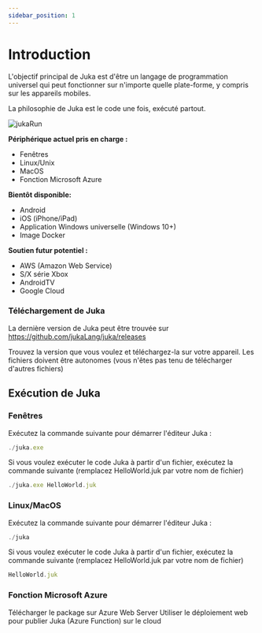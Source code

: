 ```yaml
---
sidebar_position: 1
---
```


# Introduction

L'objectif principal de Juka est d'être un langage de programmation universel qui peut fonctionner sur n'importe quelle plate-forme, y compris sur les appareils mobiles.

La philosophie de Juka est le code une fois, exécuté partout.

![jukaRun](https://user-images.githubusercontent.com/11934545/171545920-02493491-fa44-40d6-9a5b-46b2f90f8301.gif)

__Périphérique actuel pris en charge :__
- Fenêtres
- Linux/Unix
- MacOS
- Fonction Microsoft Azure

__Bientôt disponible:__
- Android
- iOS (iPhone/iPad)
- Application Windows universelle (Windows 10+)
- Image Docker

__Soutien futur potentiel :__
- AWS (Amazon Web Service)
- S/X série Xbox
- AndroidTV
- Google Cloud


### Téléchargement de Juka
La dernière version de Juka peut être trouvée sur https://github.com/jukaLang/juka/releases

Trouvez la version que vous voulez et téléchargez-la sur votre appareil. Les fichiers doivent être autonomes (vous n'êtes pas tenu de télécharger d'autres fichiers)

## Exécution de Juka

### Fenêtres

Exécutez la commande suivante pour démarrer l'éditeur Juka :

```jsx
./juka.exe
```

Si vous voulez exécuter le code Juka à partir d'un fichier, exécutez la commande suivante (remplacez HelloWorld.juk par votre nom de fichier)

```jsx
./juka.exe HelloWorld.juk
```

### Linux/MacOS

Exécutez la commande suivante pour démarrer l'éditeur Juka :
```jsx
./juka
```

Si vous voulez exécuter le code Juka à partir d'un fichier, exécutez la commande suivante (remplacez HelloWorld.juk par votre nom de fichier)

```jsx
HelloWorld.juk
```


### Fonction Microsoft Azure

Télécharger le package sur Azure Web Server Utiliser le déploiement web pour publier Juka (Azure Function) sur le cloud
